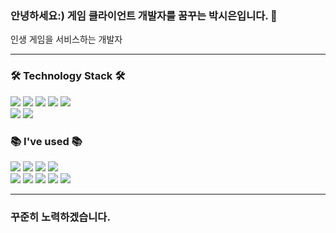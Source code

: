 ### 안녕하세요:) 게임 클라이언트 개발자를 꿈꾸는 박시은입니다. 👋

인생 게임을 서비스하는 개발자

---    

<div>       
    <h3> 🛠 Technology Stack 🛠 </h3>
    <p>
    <img src="https://img.shields.io/badge/Python-3766AB?style=flat-square&logo=Python&logoColor=white"/>
    <img src="https://img.shields.io/badge/C-informational?style=flat-square&logo=C&logoColor=white">
    <img src="https://img.shields.io/badge/C++-blue?style=flat-square&logo=C%2B%2B&logoColor=white">
    <img src="https://img.shields.io/badge/C%23-green?style=flat-square&logo=C Sharp&logoColor=white">
    <img src="https://img.shields.io/badge/JavaScript-yellow?style=flat-square&logo=JavaScript&logoColor=white">
    <br>
    <img src="https://img.shields.io/badge/Unity-000000?style=flat-square&logo=Unity&logoColor=white">
    <img src="https://img.shields.io/badge/Unity-000000?style=flat-square&logo=UnrealEngine&logoColor=white">
    </p>
</div>
<div>       
    <h3>📚 I've used 📚</h3>
    <p>
    <img src="https://img.shields.io/badge/HTML-E34F26?style=flat-square&logo=html5&logoColor=white"/>
    <img src="https://img.shields.io/badge/CSS-1572B6?style=flat-square&logo=css3&logoColor=white"/>
    <img src="https://img.shields.io/badge/JAVA-007396?style=flat-square&logo=java&logoColor=white">
    <img src="https://img.shields.io/badge/MySQL-4479A1?style=flat-square&logo=MySQL&logoColor=white"/>
    <br>
    <img src="https://img.shields.io/badge/Visual Studio-5C2D91?style=flat-square&logo=visualstudio&logoColor=white">
    <img src="https://img.shields.io/badge/Eclipse-2C2255?style=flat-square&logo=Eclipse%20IDE&logoColor=white">
    <img src="https://img.shields.io/badge/Android Studio-3DDC84?style=flat-square&logo=androidstudio&logoColor=white">
    <img src="https://img.shields.io/badge/github-181717?style=flat-square&logo=github&logoColor=white">
    <img src="https://img.shields.io/badge/git-F05032?style=flat-square&logo=git&logoColor=white">
    </p>
</div>


---

### 꾸준히 노력하겠습니다.

